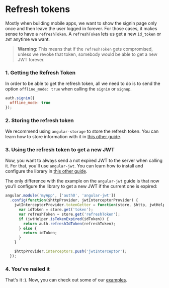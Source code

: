# Refresh tokens

Mostly when building mobile apps, we want to show the signin page only once and then leave the user logged in forever. For those cases, it makes sense to have a `refreshToken`. A `refreshToken` lets us get a new `id_token` or `JWT` anytime we want. 

> **Warning**: This means that if the `refreshToken` gets compromised, unless we revoke that token, somebody would be able to get a new JWT forever.

### 1. Getting the Refresh Token

In order to be able to get the refresh token, all we need to do is to send the option `offline_mode: true` when calling the `signin` or `signup`.

````js
auth.signin({
  offline_mode: true
});
````

### 2. Storing the refresh token

We recommend using `angular-storage` to store the refresh token. You can learn how to store information with it in [this other guide](storing-information.md).

### 3. Using the refresh token to get a new JWT

Now, you want to always send a not expired JWT to the server when calling it. For that, you'll use `angular-jwt`. You can learn how to install and configure the library in [this other guide](calling-an-api.md).

The only difference with the example on the `angular-jwt` guide is that now you'll configure the library to get a new JWT if the current one is expired:

````js
angular.module('myApp', ['auth0', 'angular-jwt'])
  .config(function($httpProvider, jwtInterceptorProvider) {
    jwtInterceptorProvider.tokenGetter = function(store, $http, jwtHelper) {
      var idToken = store.get('token');
      var refreshToken = store.get('refreshToken');
      if (jwtHelper.isTokenExpired(idToken)) {
        return auth.refreshIdToken(refreshToken);
      } else {
        return idToken;
      }
    }

    $httpProvider.interceptors.push('jwtInterceptor');
  });
````
### 4. You've nailed it

That's it :). Now, you can check out some of our [examples](https://github.com/auth0/auth0-angular/tree/master/examples). 



